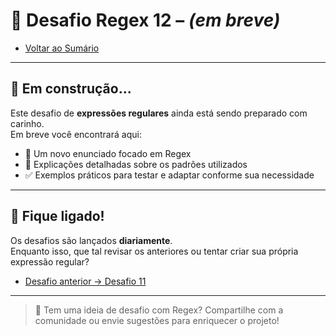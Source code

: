 # 🧪 Desafio Regex 12 – *(em breve)*

- [Voltar ao Sumário](../SUMARIO.md)  

---

## 🚧 Em construção...

Este desafio de **expressões regulares** ainda está sendo preparado com carinho.  
Em breve você encontrará aqui:

- 🧩 Um novo enunciado focado em Regex  
- 🧠 Explicações detalhadas sobre os padrões utilizados  
- ✅ Exemplos práticos para testar e adaptar conforme sua necessidade  

---

## 🔔 Fique ligado!

Os desafios são lançados **diariamente**.  
Enquanto isso, que tal revisar os anteriores ou tentar criar sua própria expressão regular?

- [Desafio anterior → Desafio 11](./desafio_11.md)  

---

> 💬 Tem uma ideia de desafio com Regex? Compartilhe com a comunidade ou envie sugestões para enriquecer o projeto!